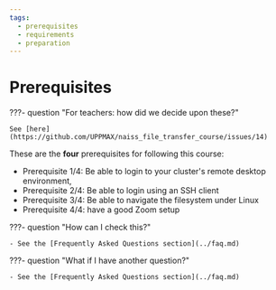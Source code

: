 ```yaml
---
tags:
  - prerequisites
  - requirements
  - preparation
---
```


# Prerequisites

???- question "For teachers: how did we decide upon these?"

    See [here](https://github.com/UPPMAX/naiss_file_transfer_course/issues/14)

These are the **four** prerequisites for following this course:

- Prerequisite 1/4: Be able to login to your cluster's remote desktop environment,
- Prerequisite 2/4: Be able to login using an SSH client
- Prerequisite 3/4: Be able to navigate the filesystem under Linux
- Prerequisite 4/4: have a good Zoom setup

???- question "How can I check this?"

    - See the [Frequently Asked Questions section](../faq.md)

???- question "What if I have another question?"

    - See the [Frequently Asked Questions section](../faq.md)
